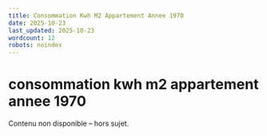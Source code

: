 ```yaml
---
title: Consommation Kwh M2 Appartement Annee 1970
date: 2025-10-23
last_updated: 2025-10-23
wordcount: 12
robots: noindex
---
```


# consommation kwh m2 appartement annee 1970

Contenu non disponible – hors sujet.